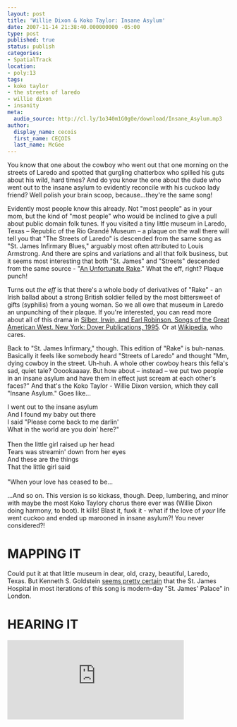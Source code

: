 ```yaml
---
layout: post
title: 'Willie Dixon & Koko Taylor: Insane Asylum'
date: 2007-11-14 21:38:40.000000000 -05:00
type: post
published: true
status: publish
categories:
- SpatialTrack
location:
- poly:13
tags:
- koko taylor
- the streets of laredo
- willie dixon
- insanity
meta:
  audio_source: http://cl.ly/1o340m1G0g0e/download/Insane_Asylum.mp3
author:
  display_name: cecois
  first_name: CEÇOIS
  last_name: McGee
---
```



You know that one about the cowboy who went out that one morning on the streets of Laredo and spotted that gurgling chatterbox who spilled his guts about his wild, hard times? And do you know the one about the dude who went out to the insane asylum to evidently reconcile with his cuckoo lady friend? Well polish your brain scoop, because...they're the same song!

Evidently most people know this already. Not "most people" as in your mom, but the kind of "most people" who would be inclined to give a pull about public domain folk tunes. If you visited a <span data-target="rando" data-id="-99.5057715,27.5020404">tiny little museum in Laredo, Texas</span> – Republic of the Rio Grandé Museum – a plaque on the wall there will tell you that "The Streets of Laredo" is descended from the same song as "St. James Infirmary Blues," arguably most often attributed to Louis Armstrong. And there are spins and variations and all that folk business, but it seems most interesting that both "St. James" and "Streets" descended from the same source - "<a href="http://www.folkways.si.edu/the-unfortunate-rake/american-folk-struggle-protest/music/album/smithsonian">An Unfortunate Rake</a>." What the eff, right? Plaque punch!

Turns out <em>the eff</em> is that there's a whole body of derivatives of "Rake" - an Irish ballad about a strong British soldier felled by the most bittersweet of gifts (syphilis) from a young woman. So we all owe that museum in Laredo an unpunching of their plaque. If you're interested, you can read more about all of this drama in <a href="http://worldcat.org/wcpa/oclc/32488027">Silber, Irwin, and Earl Robinson. Songs of the Great American West. New York: Dover Publications, 1995</a>. Or at <a href="http://en.wikipedia.org/wiki/Streets_of_Laredo_(song)">Wikipedia</a>, who cares.

Back to "St. James Infirmary," though. This edition of "Rake" is buh-nanas. Basically it feels like somebody heard "Streets of Laredo" and thought "Mm, dying cowboy in the street. Uh-huh. A whole other cowboy hears this fella's sad, quiet tale? Ooookaaaay. But how about – instead – we put two people in an insane asylum and have them in effect just scream at each other's faces?" And that's the Koko Taylor - Willie Dixon version, which they call "Insane Asylum." Goes like...

<div class="lyrics">
I went out to the insane asylum<br />
And I found my baby out there<br />
I said "Please come back to me darlin'<br />
What in the world are you doin' here?"<br />
<br />
Then the little girl raised up her head<br />
Tears was streamin' down from her eyes<br />
And these are the things<br />
That the little girl said<br />
<br />
"When your love has ceased to be...</div>

...And so on. This version is so kickass, though. Deep, lumbering, and minor with maybe the most Koko Taylory chorus there ever was (Willie Dixon doing harmony, to boot). It kills! Blast it, fuxk it - what if the love of <em>your</em> life went cuckoo and ended up marooned in insane asylum?! You never considered?!

# MAPPING IT
  Could put it at <span class="trigger" data-target="rando" data-id="-99.5057715,27.5020404">that little museum</span> in dear, old, crazy, beautiful, Laredo, Texas. But Kenneth S. Goldstein <a href="http://media.smithsonianfolkways.org/liner_notes/folkways/FW03805.pdf">seems pretty certain</a> that the St. James Hospital in most iterations of this song is <span data-target="milleria" data-id="gD13" class="trigger">modern-day "St. James' Palace" in London</span>.

# HEARING IT
<iframe src="https://embed.spotify.com/?uri=spotify%3Atrack%3A3fC84UOfPJGVoKF4bxB2M9" width="400" height="180" frameborder="0" allowtransparency="true"></iframe>